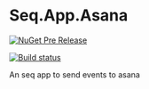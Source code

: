 # Seq.App.Asana
[![NuGet Pre Release](https://img.shields.io/nuget/v/Seq.App.Asana.svg)](https://www.nuget.org/packages/Seq.App.Asana)

[![Build status](https://ci.appveyor.com/api/projects/status/jiyg3lp5gl3561s7/branch/master?svg=true)](https://ci.appveyor.com/project/eliekstein/seq-app-asana/branch/master)

An seq app to send events to asana
